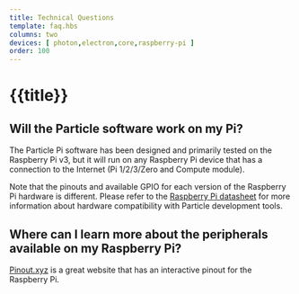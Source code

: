 ```yaml
---
title: Technical Questions
template: faq.hbs
columns: two
devices: [ photon,electron,core,raspberry-pi ]
order: 100
---
```


# {{title}}

## Will the Particle software work on my Pi?

The Particle Pi software has been designed and primarily tested on the Raspberry Pi v3, but it will run on any Raspberry Pi device that has a connection to the Internet (Pi 1/2/3/Zero and Compute module).

Note that the pinouts and available GPIO for each version of the Raspberry Pi hardware is different. Please refer to the [Raspberry Pi datasheet](/datasheets/raspberrypi-datasheet) for more information about hardware compatibility with Particle development tools.

## Where can I learn more about the peripherals available on my Raspberry Pi?
[Pinout.xyz](http://pinout.xyz) is a great website that has an interactive pinout for the Raspberry Pi.
